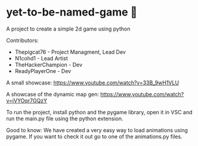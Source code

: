 # yet-to-be-named-game 🚀

A project to create a simple 2d game using python

Contributors:

- Thepigcat76 - Project Managment, Lead Dev
- N1cohd1 - Lead Artist
- TheHackerChampion - Dev
- ReadyPlayerOne - Dev

A small showcase: https://www.youtube.com/watch?v=33B_9wH1VLU

A showcase of the dynamic map gen: https://www.youtube.com/watch?v=jVYOqr7GQzY

To run the project, install python and the pygame library,
open it in VSC and run the main.py file using the python extension.

Good to know:
    We have created a very easy way to load animations using pygame. If you want
    to check it out go to one of the animations.py files.
